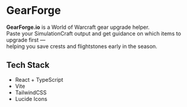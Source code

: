 # GearForge

**GearForge.io** is a World of Warcraft gear upgrade helper.  
Paste your SimulationCraft output and get guidance on which items to upgrade first —  
helping you save crests and flightstones early in the season.

## Tech Stack
- React + TypeScript
- Vite
- TailwindCSS
- Lucide Icons
